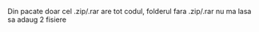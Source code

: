 Din pacate doar cel .zip/.rar are tot codul, folderul fara .zip/.rar nu ma lasa sa adaug 2 fisiere 
